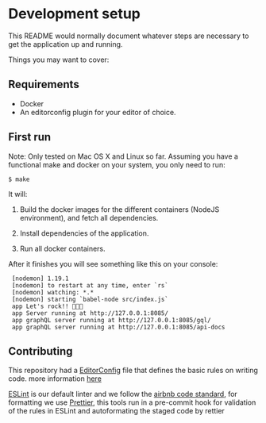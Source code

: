 # Development setup

This README would normally document whatever steps are necessary to get the
application up and running.

Things you may want to cover:

## Requirements
  - Docker
  - An editorconfig plugin for your editor of choice.

## First run

Note: Only tested on Mac OS X and Linux so far.
Assuming you have a functional make and docker on your system, you only need to run:

```
$ make
```
It will:

1. Build the docker images for the different containers (NodeJS environment), and fetch all dependencies.

2. Install dependencies of the application.

3. Run all docker containers.

After it finishes you will see something like this on your console:

```
 [nodemon] 1.19.1
 [nodemon] to restart at any time, enter `rs`
 [nodemon] watching: *.*
 [nodemon] starting `babel-node src/index.js`
 app Let's rock!! 🤘🏻🚀
 app Server running at http://127.0.0.1:8085/
 app graphQL server running at http://127.0.0.1:8085/gql/
 app graphQL server running at http://127.0.0.1:8085/api-docs

```

## Contributing

This repository had a [EditorConfig](.editorconfig) file that defines the basic rules on writing code. more information [here](https://editorconfig.org/)

[ESLint](https://eslint.org/) is our default linter and we follow the [airbnb code standard](https://github.com/airbnb/javascript), for formatting we use [Prettier](https://prettier.io/), this tools run in a pre-commit hook for validation of the rules in ESLint and autoformating the staged code by rettier
